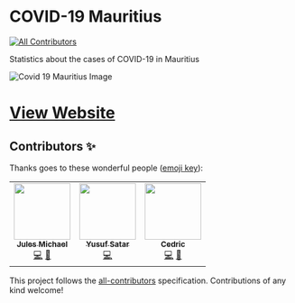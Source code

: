 # COVID-19 Mauritius
<!-- ALL-CONTRIBUTORS-BADGE:START - Do not remove or modify this section -->
[![All Contributors](https://img.shields.io/badge/all_contributors-3-orange.svg?style=flat-square)](#contributors-)
<!-- ALL-CONTRIBUTORS-BADGE:END -->

Statistics about the cases of COVID-19 in Mauritius

![Covid 19 Mauritius Image](https://github.com/MrSunshyne/covid19-mauritius/raw/master/public/og-image.jpg)

# [View Website](https://covid19.ramgolam.com)
## Contributors ✨

Thanks goes to these wonderful people ([emoji key](https://allcontributors.org/docs/en/emoji-key)):

<!-- ALL-CONTRIBUTORS-LIST:START - Do not remove or modify this section -->
<!-- prettier-ignore-start -->
<!-- markdownlint-disable -->
<table>
  <tr>
    <td align="center"><a href="https://gophers.mu"><img src="https://avatars3.githubusercontent.com/u/38979769?v=4" width="100px;" alt=""/><br /><sub><b>Jules Michael</b></sub></a><br /><a href="https://github.com/MrSunshyne/covid19-mauritius/commits?author=JulesMike" title="Code">💻</a> <a href="https://github.com/MrSunshyne/covid19-mauritius/issues?q=author%3AJulesMike" title="Bug reports">🐛</a></td>
    <td align="center"><a href="https://fluxy.net"><img src="https://avatars3.githubusercontent.com/u/949842?v=4" width="100px;" alt=""/><br /><sub><b>Yusuf Satar</b></sub></a><br /><a href="https://github.com/MrSunshyne/covid19-mauritius/commits?author=fluxynet" title="Code">💻</a></td>
    <td align="center"><a href="https://github.com/cedpoilly"><img src="https://avatars3.githubusercontent.com/u/11003819?v=4" width="100px;" alt=""/><br /><sub><b>Cedric</b></sub></a><br /><a href="https://github.com/MrSunshyne/covid19-mauritius/commits?author=cedpoilly" title="Code">💻</a> <a href="https://github.com/MrSunshyne/covid19-mauritius/issues?q=author%3Acedpoilly" title="Bug reports">🐛</a></td>
  </tr>
</table>

<!-- markdownlint-enable -->
<!-- prettier-ignore-end -->
<!-- ALL-CONTRIBUTORS-LIST:END -->

This project follows the [all-contributors](https://github.com/all-contributors/all-contributors) specification. Contributions of any kind welcome!